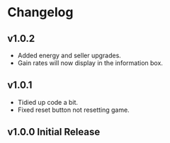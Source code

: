 # Changelog
## v1.0.2
- Added energy and seller upgrades.
- Gain rates will now display in the information box.
## v1.0.1
- Tidied up code a bit.
- Fixed reset button not resetting game.
## v1.0.0 Initial Release